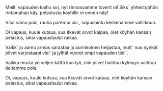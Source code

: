 Meill´ vapauden kaiho soi,
nyt rinnassamme toverit oi!
Siks´ yhteistyöhön rintamahan käy,
pelastusta köyhille ei ennen näy!

Viha vaino pois,
rauha parempi ois´,
sopusointu keskenämme vallitkoon.

Oi vapaus, kuule kutsua,
sua itkevät orvot kaipaa,
olet köyhän kansan pelastus,
siksi vapauslaulut raikaa.

Vaikk´ jo aamu armas sarastaa
ja aurinkoinen heijastaa,
mutt´ nuo synkät pilvet varjostaapi viel´
ja jylhät vuoret ompi vapauden tiell´.

Vaikka musta yö
veljen kättä kun lyö,
niin pilvet haihtuu
kylmyys vaihtuu tieltämme pois.

Oi, vapaus, kuule kutsua,
sua itkevät orvot kaipaa,
olet köyhän kansan pelastus,
siksi vapauslaulut raikaa.

